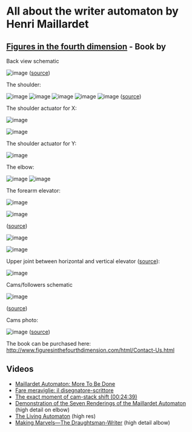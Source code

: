 # All about the writer automaton by Henri Maillardet

## [Figures in the fourth dimension](http://www.figuresinthefourthdimension.com/) - Book by 

Back view schematic

![image](https://github.com/jumpjack/automata/assets/1620953/d6e05456-a81b-4819-8fb7-3263e0fa6d52)
([source](http://www.figuresinthefourthdimension.com/img/Automata-clockwork/ACl-Maill-back-drawing-large.jpg))

The shoulder:

![image](https://github.com/jumpjack/automata/assets/1620953/59bf30cf-1e9a-404b-94cb-08064ed3124a)  ![image](https://github.com/jumpjack/automata/assets/1620953/b1c5b2d0-2394-42c2-8bcf-af2592c1ec3b)  ![image](https://github.com/jumpjack/automata/assets/1620953/254d1d4c-6eeb-4e57-9f75-e76791e63ce0) ![image](https://github.com/jumpjack/automata/assets/1620953/eedbd81b-d9b2-4f9a-85c4-73c41367b93f) ![image](https://github.com/jumpjack/automata/assets/1620953/31879631-2399-4415-8905-2b9a9badeda1) ([source](http://www.frantone.com/designwritings/design_writings9.html))



The shoulder actuator for X:

![image](https://github.com/jumpjack/automata/assets/1620953/eba5f59f-d59a-426d-ba1e-b08770ae7b6b)

![image](https://github.com/jumpjack/automata/assets/1620953/6872b942-2127-4bdd-b416-07d77c106dcd)



The shoulder actuator for Y:

![image](https://github.com/jumpjack/automata/assets/1620953/4d6feea3-25a5-45a8-9c0f-dc94a353186c)


The elbow:

![image](https://github.com/jumpjack/automata/assets/1620953/a37ea47f-0c27-4ae6-85f6-0c413acd666c) ![image](https://github.com/jumpjack/automata/assets/1620953/7f4afea8-7688-4578-902f-922888d50f4c) 


The forearm elevator:

![image](https://github.com/jumpjack/automata/assets/1620953/d5e2a0d1-37a3-448f-8643-8ef36e9d6c99)

 ![image](https://github.com/jumpjack/automata/assets/1620953/d659f424-6405-446b-bb2b-db46c70a1791) 

 ([source](https://youtu.be/7ZiH7oF3OMM?t=47))

 ![image](https://github.com/jumpjack/automata/assets/1620953/8acc92fd-7ea3-4148-8ec0-fc5923e5d878)

![image](https://github.com/jumpjack/automata/assets/1620953/26cd1dfd-4ffe-4526-9695-0e427d3c9877)

 

 Upper joint between horizontal and vertical elevator ([source](http://www.frantone.com/designwritings/design_writings9.html)):

 ![image](https://github.com/jumpjack/automata/assets/1620953/0b58dc3b-2c25-402b-bec8-7ee8e931b56e)


Cams/followers schematic

![image](https://github.com/jumpjack/automata/assets/1620953/27f459f4-55a9-49ef-8108-e23d9cbcd83c)

([source](http://www.figuresinthefourthdimension.com/img/Automata-clockwork/ACl-Maill-tech-drawing-small.jpg))


Cams photo:

![image](https://github.com/jumpjack/automata/assets/1620953/1fa5b384-cdee-4cae-888c-60d7f4450db0)
([source](http://www.figuresinthefourthdimension.com/document/Figures-In-the-Fourth-Dimension-sample.pdf))

The book can be purchased here: http://www.figuresinthefourthdimension.com/html/Contact-Us.html


## Videos

- [Maillardet Automaton: More To Be Done](https://www.youtube.com/watch?v=Nx-aU7Lp2-4)
- [Fare meraviglie: il disegnatore-scrittore](https://www.youtube.com/watch?v=7ZiH7oF3OMM)
- [The exact moment of cam-stack shift (00:24:39)](https://youtu.be/Tv5U_fEvrMA?t=1479)
- [Demonstration of the Seven Renderings of the Maillardet Automaton](https://www.youtube.com/watch?v=Tv5U_fEvrMA) (high detail on elbow)
- [The Living Automaton](https://www.youtube.com/watch?v=FK6zCvzG3oQ) (high res)
- [Making Marvels—The Draughtsman-Writer](https://www.youtube.com/watch?v=7ZiH7oF3OMM) (high detail albow)
